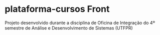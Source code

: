 # plataforma-cursos Front

Projeto desenvolvido durante a disciplina de Oficina de Integração do 4º semestre de Análise e Desenvolvimento de Sistemas (UTFPR)


